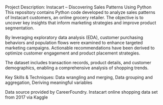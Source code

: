 Project Description: Instacart – Discovering Sales Patterns Using Python
This repository contains Python code developed to analyze sales patterns of Instacart customers, an online grocery retailer. The objective is to uncover key insights that inform marketing strategies and improve product segmentation.

By leveraging exploratory data analysis (EDA), customer purchasing behaviors and population flows were examined to enhance targeted marketing campaigns. Actionable recommendations have been derived to optimize customer engagement and product placement strategies.

The dataset includes transaction records, product details, and customer demographics, enabling a comprehensive analysis of shopping trends.

Key Skills & Techniques:
Data wrangling and merging, Data grouping and aggregation, Deriving meaningful variables

Data source provided by CareerFoundry. Instacart online shopping data set from 2017 via Kaggle
